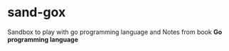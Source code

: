 # sand-gox
Sandbox to play with go programming language and Notes from book **Go programming language**
